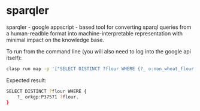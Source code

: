 # sparqler

sparqler - google appscript - based tool for converting sparql queries from a human-readble format into machine-interpretable representation with minimal impact on the knowledge base.

To run from the command line (you will also need to log into the google api itself):

```sh
clasp run map -p '["SELECT DISTINCT ?flour WHERE {?_ o:non_wheat_flour ?flour.}"]'
```

Expected result:

```sh
SELECT DISTINCT ?flour WHERE {
    ?_ orkgp:P37571 ?flour.
}
```
